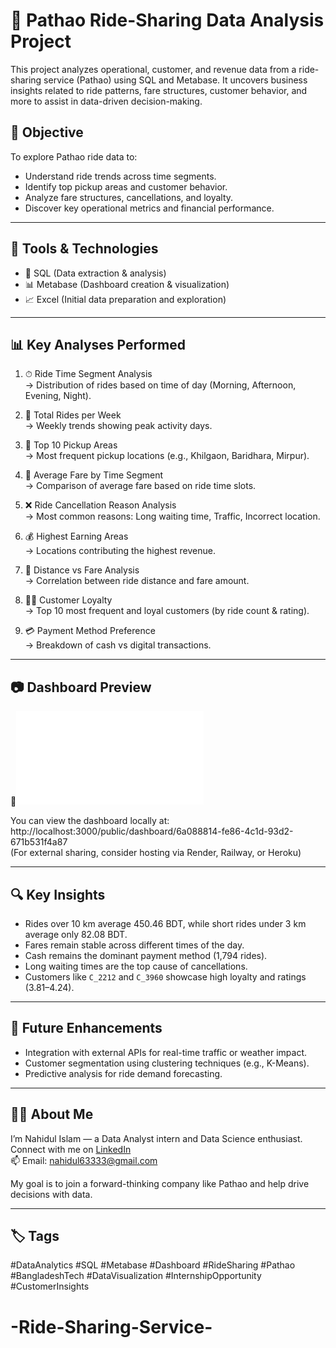 # 🛵 Pathao Ride-Sharing Data Analysis Project

This project analyzes operational, customer, and revenue data from a ride-sharing service (Pathao) using SQL and Metabase. It uncovers business insights related to ride patterns, fare structures, customer behavior, and more to assist in data-driven decision-making.

## 📌 Objective

To explore Pathao ride data to:

- Understand ride trends across time segments.
- Identify top pickup areas and customer behavior.
- Analyze fare structures, cancellations, and loyalty.
- Discover key operational metrics and financial performance.

---

## 🧰 Tools & Technologies

- 💾 SQL (Data extraction & analysis)
- 📊 Metabase (Dashboard creation & visualization)
- 📈 Excel (Initial data preparation and exploration)

---

## 📊 Key Analyses Performed

1. ⏱ Ride Time Segment Analysis  
   → Distribution of rides based on time of day (Morning, Afternoon, Evening, Night).

2. 📆 Total Rides per Week  
   → Weekly trends showing peak activity days.

3. 📍 Top 10 Pickup Areas  
   → Most frequent pickup locations (e.g., Khilgaon, Baridhara, Mirpur).

4. 💸 Average Fare by Time Segment  
   → Comparison of average fare based on ride time slots.

5. ❌ Ride Cancellation Reason Analysis  
   → Most common reasons: Long waiting time, Traffic, Incorrect location.

6. 💰 Highest Earning Areas  
   → Locations contributing the highest revenue.

7. 📏 Distance vs Fare Analysis  
   → Correlation between ride distance and fare amount.

8. 🧍‍♂️ Customer Loyalty  
   → Top 10 most frequent and loyal customers (by ride count & rating).

9. 💳 Payment Method Preference  
   → Breakdown of cash vs digital transactions.

---

## 📷 Dashboard Preview

🔗![Dashboard Preview](/pathao_dashboard_preview.pdf)  

You can view the dashboard locally at:  
http://localhost:3000/public/dashboard/6a088814-fe86-4c1d-93d2-671b531f4a87  
(For external sharing, consider hosting via Render, Railway, or Heroku)

---

## 🔍 Key Insights

- Rides over 10 km average 450.46 BDT, while short rides under 3 km average only 82.08 BDT.
- Fares remain stable across different times of the day.
- Cash remains the dominant payment method (1,794 rides).
- Long waiting times are the top cause of cancellations.
- Customers like `C_2212` and `C_3960` showcase high loyalty and ratings (3.81–4.24).

---

## 🎯 Future Enhancements

- Integration with external APIs for real-time traffic or weather impact.
- Customer segmentation using clustering techniques (e.g., K-Means).
- Predictive analysis for ride demand forecasting.

---

## 🙋‍♂️ About Me

I’m Nahidul Islam — a Data Analyst intern and Data Science enthusiast.  
Connect with me on [LinkedIn](www.linkedin.com/in/nahidul63333)  
📫 Email: nahidul63333@gmail.com

My goal is to join a forward-thinking company like Pathao and help drive decisions with data.

---

## 🏷️ Tags

#DataAnalytics #SQL #Metabase #Dashboard #RideSharing #Pathao #BangladeshTech #DataVisualization #InternshipOpportunity #CustomerInsights
# -Ride-Sharing-Service-

